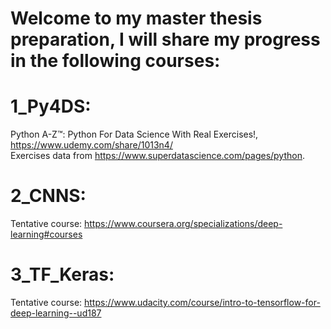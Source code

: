 # Welcome to my master thesis preparation, I will share my progress in the following courses: 
# 1_Py4DS: 
Python A-Z™: Python For Data Science With Real Exercises!, https://www.udemy.com/share/1013n4/ \
Exercises data from https://www.superdatascience.com/pages/python. 
      
# 2_CNNS: 
Tentative course: https://www.coursera.org/specializations/deep-learning#courses 

# 3_TF_Keras: 
Tentative course: https://www.udacity.com/course/intro-to-tensorflow-for-deep-learning--ud187
